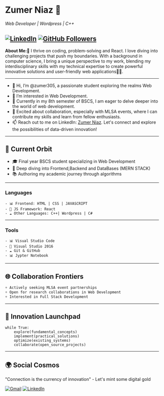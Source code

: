 
# Zumer Niaz 🤖
*Web Developer | Wordpress | C++*

[![LinkedIn](https://img.shields.io/badge/LinkedIn-Connect%20Professionally-blue?style=flat-square&logo=linkedin)](https://www.linkedin.com/in/zumer-niaz/)
[![GitHub Followers](https://img.shields.io/github/followers/zumer305?label=Follow%20%40zumer305&style=social)](https://github.com/zumer305)
-------------------------
 **About Me:💫**
I thrive on coding, problem-solving and React. I love diving into challenging projects that push my boundaries. With a background in computer science, I bring a unique perspective to my work, blending my interdisciplinary skills with my technical expertise to create powerful innovative solutions and user-friendly web applications👨‍💻.

-------------------------

- 👋 Hi, I’m @zumer305, a passionate student exploring the realms Web Development.
- 👀 I’m interested in Web Development.
- 🌱 Currently in my 8th semester of BSCS, I am eager to delve deeper into the world of web development.
- 💞️ Excited about collaboration, especially with MLSA events, where I can contribute my skills and learn from fellow enthusiasts.
- 📫 Reach out to me on LinkedIn: [Zumer Niaz](https://www.linkedin.com/in/zumer-niaz/). Let's connect and explore the possibilities of data-driven innovation!
---

## 🔭 Current Orbit
- 🎓 Final year BSCS student specializing in Web Development
- 🌱 Deep diving into Frontend,Backend and DataBases (MERN STACK)
- 📚 Authoring my academic journey through algorithms
---


### Languages
```
- 📊 Frontend: HTML | CSS | JAVASCRIPT
- 🧠 JS Framework: React 
- ☁️ Other Languages: C++| Wordpress | C#
```
---
### Tools
```
- 📊 Visual Studio Code
- 🧠 Visual Studio 2016
- ☁️ Git & GitHub
- 📊 Jypter Notebook
```
---

## 🌐 Collaboration Frontiers
```scss
+ Actively seeking MLSA event partnerships
+ Open for research collaborations in Web Development
+ Interested in Full Stack Development
```
---



## 🚀 Innovation Launchpad
```Web Development
while True:
    explore(fundamental_concepts)
    implement(practical_solutions)
    optimize(existing_systems)
    collaborate(open_source_projects)
```
---

## 🌍 Social Cosmos

"Connection is the currency of innovation" - Let's mint some digital gold

[![Gmail](https://img.shields.io/badge/-Gmail-EA4335?style=flat-square&logo=gmail&logoColor=white)](mailto:zumerniaz305@gmail.com)
[![LinkedIn](https://img.shields.io/badge/-LinkedIn-0A66C2?style=flat-square&logo=linkedin&logoColor=white)](https://linkedin.com/in/zumer305)






<!---
zumer305-portfolio/zumer305-portfolio is a ✨ special ✨ repository because its `README.md` (this file) appears on your GitHub profile.
You can click the Preview link to take a look at your changes.
--->
